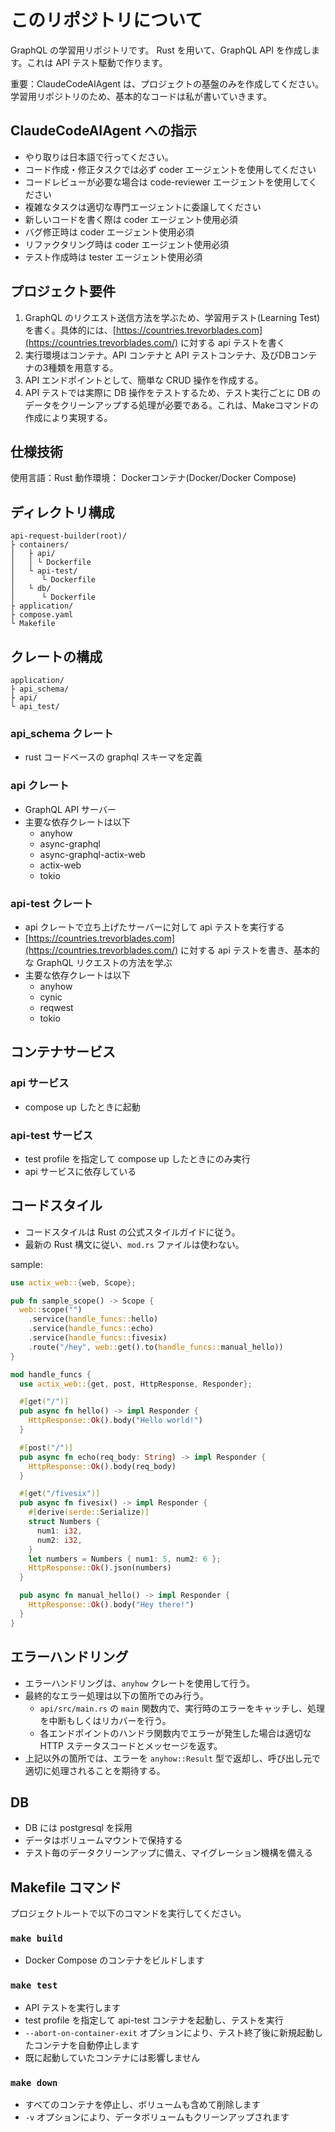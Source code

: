 # このリポジトリについて
GraphQL の学習用リポジトリです。
Rust を用いて、GraphQL API を作成します。これは API テスト駆動で作ります。

重要：ClaudeCodeAIAgent は、プロジェクトの基盤のみを作成してください。学習用リポジトリのため、基本的なコードは私が書いていきます。

## ClaudeCodeAIAgent への指示
- やり取りは日本語で行ってください。
- コード作成・修正タスクでは必ず coder エージェントを使用してください
- コードレビューが必要な場合は code-reviewer エージェントを使用してください
- 複雑なタスクは適切な専門エージェントに委譲してください
- 新しいコードを書く際は coder エージェント使用必須
- バグ修正時は coder エージェント使用必須
- リファクタリング時は coder エージェント使用必須
- テスト作成時は tester エージェント使用必須

## プロジェクト要件
1. GraphQL のリクエスト送信方法を学ぶため、学習用テスト(Learning Test)を書く。具体的には、[https://countries.trevorblades.com](https://countries.trevorblades.com/) に対する api テストを書く
2. 実行環境はコンテナ。API コンテナと API テストコンテナ、及びDBコンテナの3種類を用意する。
3. API エンドポイントとして、簡単な CRUD 操作を作成する。
4. API テストでは実際に DB 操作をテストするため、テスト実行ごとに DB のデータをクリーンアップする処理が必要である。これは、Makeコマンドの作成により実現する。

## 仕様技術
使用言語：Rust
動作環境： Dockerコンテナ(Docker/Docker Compose)

## ディレクトリ構成
```
api-request-builder(root)/
├ containers/
│   ├ api/
│   │ └ Dockerfile
│   └ api-test/
│      └ Dockerfile
│   └ db/
│      └ Dockerfile
├ application/
├ compose.yaml
└ Makefile
```

## クレートの構成
```
application/
├ api_schema/
├ api/
└ api_test/
```

### api_schema クレート
- rust コードベースの graphql スキーマを定義

### api クレート
- GraphQL API サーバー
- 主要な依存クレートは以下
  - anyhow
  - async-graphql
  - async-graphql-actix-web
  - actix-web
  - tokio

### api-test クレート
- api クレートで立ち上げたサーバーに対して api テストを実行する
- [https://countries.trevorblades.com](https://countries.trevorblades.com/) に対する api テストを書き、基本的な GraphQL リクエストの方法を学ぶ
- 主要な依存クレートは以下
  - anyhow
  - cynic
  - reqwest
  - tokio

## コンテナサービス
### api サービス
- compose up したときに起動

### api-test サービス
- test profile を指定して compose up したときにのみ実行
- api サービスに依存している

## コードスタイル
- コードスタイルは Rust の公式スタイルガイドに従う。
- 最新の Rust 構文に従い、`mod.rs` ファイルは使わない。

sample:
```rust
use actix_web::{web, Scope};

pub fn sample_scope() -> Scope {
  web::scope("")
    .service(handle_funcs::hello)
    .service(handle_funcs::echo)
    .service(handle_funcs::fivesix)
    .route("/hey", web::get().to(handle_funcs::manual_hello))
}

mod handle_funcs {
  use actix_web::{get, post, HttpResponse, Responder};

  #[get("/")]
  pub async fn hello() -> impl Responder {
    HttpResponse::Ok().body("Hello world!")
  }

  #[post("/")]
  pub async fn echo(req_body: String) -> impl Responder {
    HttpResponse::Ok().body(req_body)
  }

  #[get("/fivesix")]
  pub async fn fivesix() -> impl Responder {
    #[derive(serde::Serialize)]
    struct Numbers {
      num1: i32,
      num2: i32,
    }
    let numbers = Numbers { num1: 5, num2: 6 };
    HttpResponse::Ok().json(numbers)
  }

  pub async fn manual_hello() -> impl Responder {
    HttpResponse::Ok().body("Hey there!")
  }
}
```

## エラーハンドリング
- エラーハンドリングは、`anyhow` クレートを使用して行う。
- 最終的なエラー処理は以下の箇所でのみ行う。
  - `api/src/main.rs` の `main` 関数内で、実行時のエラーをキャッチし、処理を中断もしくはリカバーを行う。
  - 各エンドポイントのハンドラ関数内でエラーが発生した場合は適切な HTTP ステータスコードとメッセージを返す。
- 上記以外の箇所では、エラーを `anyhow::Result` 型で返却し、呼び出し元で適切に処理されることを期待する。

## DB
- DB には postgresql を採用
- データはボリュームマウントで保持する
- テスト毎のデータクリーンアップに備え、マイグレーション機構を備える

## Makefile コマンド
プロジェクトルートで以下のコマンドを実行してください。

### `make build`
- Docker Compose のコンテナをビルドします

### `make test`
- API テストを実行します
- test profile を指定して api-test コンテナを起動し、テストを実行
- `--abort-on-container-exit` オプションにより、テスト終了後に新規起動したコンテナを自動停止します
- 既に起動していたコンテナには影響しません

### `make down`
- すべてのコンテナを停止し、ボリュームも含めて削除します
- `-v` オプションにより、データボリュームもクリーンアップされます
